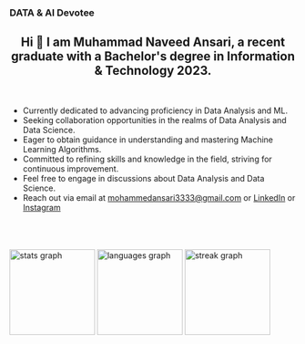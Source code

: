 ### DATA & AI Devotee

<!--
**MNAnsar/MNAnsar** is a ✨ _special_ ✨ repository because its `README.md` (this file) appears on your GitHub profile.

Here are some ideas to get you started:


-->
<h2 align="center">Hi 👋 I am Muhammad Naveed Ansari, a recent graduate with a Bachelor's degree in Information & Technology 2023.</h2>
</h3>
<br>

-  Currently dedicated to advancing proficiency in Data Analysis and ML.
-  Seeking collaboration opportunities in the realms of Data Analysis and Data Science.
-  Eager to obtain guidance in understanding and mastering Machine Learning Algorithms.
-  Committed to refining skills and knowledge in the field, striving for continuous improvement.
-  Feel free to engage in discussions about Data Analysis and Data Science.
-  Reach out via email at mohammedansari3333@gmail.com or [LinkedIn](https://www.linkedin.com/in/muhammad-naveed-ansari-575584251) or [Instagram]([https://www.linkedin.com/in/muhammad-naveed-ansari-575584251](https://www.instagram.com/muhammad._ansari/?next=%2F&hl=en)) 
</br>
<br></br>
<div align="left">
  <img src="https://github-readme-stats.vercel.app/api?username=MNAnsar&hide_title=false&hide_rank=false&show_icons=true&include_all_commits=true&count_private=true&disable_animations=false&theme=dark&locale=en&hide_border=true&order=1" height="150" alt="stats graph"  />
  <img src="https://github-readme-stats.vercel.app/api/top-langs?username=MNAnsar&locale=en&hide_title=false&layout=compact&card_width=320&langs_count=5&theme=dark&hide_border=true&order=2" height="150" alt="languages graph"  />
  <img src="https://streak-stats.demolab.com?user=MNAnsar&locale=en&mode=daily&theme=dark&hide_border=true&border_radius=5&order=3" height="150" alt="streak graph"  />
</div>

###


